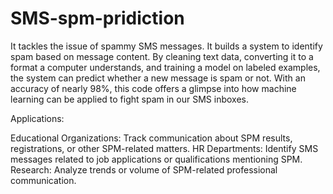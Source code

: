 # SMS-spm-pridiction
It tackles the issue of spammy SMS messages. It builds a system to identify spam based on message content. By cleaning text data, converting it to a format a computer understands, and training a model on labeled examples, the system can predict whether a new message is spam or not. With an accuracy of nearly 98%, this code offers a glimpse into how machine learning can be applied to fight spam in our SMS inboxes.

Applications:

Educational Organizations: Track communication about SPM results, registrations, or other SPM-related matters.
HR Departments: Identify SMS messages related to job applications or qualifications mentioning SPM.
Research: Analyze trends or volume of SPM-related professional communication.
